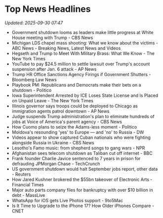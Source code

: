 # Top News Headlines

_Updated: 2025-09-30 07:47_

- Government shutdown looms as leaders make little progress at White House meeting with Trump - CBS News
- Michigan LDS chapel mass shooting: What we know about the victims - ABC News - Breaking News, Latest News and Videos
- Hegseth and Trump to Meet With Military Brass: What We Know - The New York Times
- YouTube to pay $24.5 million to settle lawsuit over Trump's account suspension after Jan. 6 attack - AP News
- Trump HR Office Sanctions Agency Firings if Government Shutters - Bloomberg Law News
- Playbook PM: Republicans and Democrats make their bets on a shutdown - Politico
- Iowa Superintendent Arrested by ICE Loses State License and Is Placed on Unpaid Leave - The New York Times
- Illinois governor says troops could be deployed to Chicago as immigration agents patrol downtown - AP News
- Judge suspends Trump administration's plan to eliminate hundreds of jobs at Voice of America's parent agency - CBS News
- How Cuomo plans to seize the Adams-less moment - Politico
- Moldova's resounding 'yes' to Europe — and 'no' to Russia - DW
- Videos appear to show captured Cuban nationals who were fighting alongside Russia in Ukraine - CBS News
- Lesotho's Famo music: from shepherd songs to gang wars - NPR
- Afghanistan sees telecom shutdown as Taliban cut off internet - BBC
- Frank founder Charlie Javice sentenced to 7 years in prison for defrauding JPMorgan Chase - TechCrunch
- US government shutdown would halt September jobs report, other data - Reuters
- How Jared Kushner brokered the $55bn takeover of Electronic Arts - Financial Times
- Major auto parts company files for bankruptcy with over $10 billion in debt - MassLive
- WhatsApp for iOS gets Live Photos support - 9to5Mac
- Is It Time to Upgrade to the iPhone 17? How Older iPhones Compare - CNET